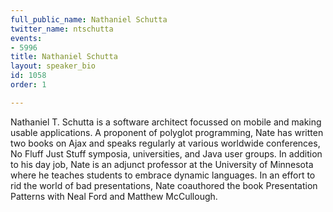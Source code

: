 ```yaml
---
full_public_name: Nathaniel Schutta
twitter_name: ntschutta
events:
- 5996
title: Nathaniel Schutta
layout: speaker_bio
id: 1058
order: 1

---
```

Nathaniel T. Schutta is a software architect focussed on mobile and making usable applications. A proponent of polyglot programming, Nate has written two books on Ajax and speaks regularly at various worldwide conferences, No Fluff Just Stuff symposia, universities, and Java user groups. In addition to his day job, Nate is an adjunct professor at the University of Minnesota where he teaches students to embrace dynamic languages. In an effort to rid the world of bad presentations, Nate coauthored the book Presentation Patterns with Neal Ford and Matthew McCullough.